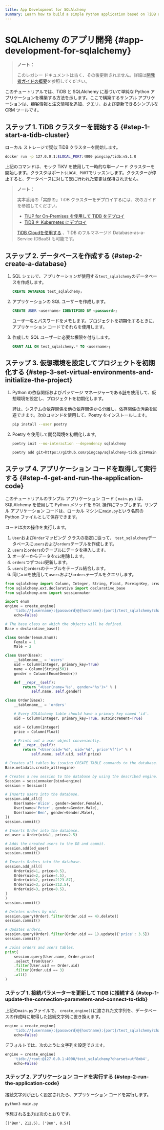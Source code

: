 ```yaml
---
title: App Development for SQLAlchemy
summary: Learn how to build a simple Python application based on TiDB and SQLAlchemy.
---
```


# SQLAlchemy のアプリ開発 {#app-development-for-sqlalchemy}

> **ノート：**
>
> このレガシー ドキュメントは古く、その後更新されません。詳細は[開発者ガイドの概要](/develop/dev-guide-overview.md)を参照してください。

このチュートリアルでは、TiDB と SQLAlchemy に基づいて単純な Python アプリケーションを構築する方法を示します。ここで構築するサンプル アプリケーションは、顧客情報と注文情報を追加、クエリ、および更新できるシンプルな CRM ツールです。

## ステップ 1. TiDB クラスターを開始する {#step-1-start-a-tidb-cluster}

ローカル ストレージで疑似 TiDB クラスターを開始します。

```bash
docker run -p 127.0.0.1:$LOCAL_PORT:4000 pingcap/tidb:v5.1.0
```

上記のコマンドは、モック TiKV を使用して一時的な単一ノード クラスターを開始します。クラスタはポート`$LOCAL_PORT`でリッスンします。クラスターが停止すると、データベースに対して既に行われた変更は保持されません。

> **ノート：**
>
> 実本番用の「実際の」TiDB クラスターをデプロイするには、次のガイドを参照してください。
>
> -   [TiUP for On-Premises を使用して TiDB をデプロイ](https://docs.pingcap.com/tidb/v5.1/production-deployment-using-tiup)
> -   [TiDB を Kubernetes にデプロイ](https://docs.pingcap.com/tidb-in-kubernetes/stable)
>
> [TiDB Cloudを使用する](https://pingcap.com/products/tidbcloud/) 、TiDB のフルマネージド Database-as-a-Service (DBaaS) も可能です。

## ステップ 2. データベースを作成する {#step-2-create-a-database}

1.  SQL シェルで、アプリケーションが使用する`test_sqlalchemy`のデータベースを作成します。

    
    ```sql
    CREATE DATABASE test_sqlalchemy;
    ```

2.  アプリケーションの SQL ユーザーを作成します。

    
    ```sql
    CREATE USER <username> IDENTIFIED BY <password>;
    ```

    ユーザー名とパスワードをメモします。プロジェクトを初期化するときに、アプリケーション コードでそれらを使用します。

3.  作成した SQL ユーザーに必要な権限を付与します。

    
    ```sql
    GRANT ALL ON test_sqlalchemy.* TO <username>;
    ```

## ステップ 3. 仮想環境を設定してプロジェクトを初期化する {#step-3-set-virtual-environments-and-initialize-the-project}

1.  Python の依存関係およびパッケージ マネージャーである[詩](https://python-poetry.org/docs/)を使用して、仮想環境を設定し、プロジェクトを初期化します。

    詩は、システムの依存関係を他の依存関係から分離し、依存関係の汚染を回避できます。次のコマンドを使用して、Poetry をインストールします。

    
    ```bash
    pip install --user poetry
    ```

2.  Poetry を使用して開発環境を初期化します。

    
    ```bash
    poetry init --no-interaction --dependency sqlalchemy

    poetry add git+https://github.com/pingcap/sqlalchemy-tidb.git#main
    ```

## ステップ 4. アプリケーション コードを取得して実行する {#step-4-get-and-run-the-application-code}

このチュートリアルのサンプル アプリケーション コード ( `main.py` ) は、SQLAlchemy を使用して Python メソッドを SQL 操作にマップします。サンプル アプリケーション コードは、ローカル マシンに`main.py`という名前の Python ファイルとして保存できます。

コードは次の操作を実行します。

1.  `User`および`Order`マッピング クラスの指定に従って、 `test_sqlalchemy`データベースに`users`および`orders`テーブルを作成します。
2.  `users`と`orders`のテーブルにデータを挿入します。
3.  オーダーからデータを`oid`削除します。
4.  `orders`つずつ`oid`更新します。
5.  `users`と`orders`のテーブルをテーブル結合します。
6.  同じ`uid`を使用して`users`および`orders`テーブルをクエリします。

```python
from sqlalchemy import Column, Integer, String, Float, ForeignKey, create_engine, Enum
from sqlalchemy.ext.declarative import declarative_base
from sqlalchemy.orm import sessionmaker

import enum
engine = create_engine(
    'tidb://{username}:{password}@{hostname}:{port}/test_sqlalchemy?charset=utf8mb4',
    echo=False)

# The base class on which the objects will be defined.
Base = declarative_base()

class Gender(enum.Enum):
    Female = 1
    Male = 2

class User(Base):
    __tablename__ = 'users'
    uid = Column(Integer, primary_key=True)
    name = Column(String(50))
    gender = Column(Enum(Gender))

    def __repr__(self):
        return "<User(name='%s', gender='%s')>" % (
            self.name, self.gender)

class Order(Base):
    __tablename__ = 'orders'

    # Every SQLAlchemy table should have a primary key named 'id'.
    oid = Column(Integer, primary_key=True, autoincrement=True)

    uid = Column(Integer)
    price = Column(Float)

    # Prints out a user object conveniently.
    def __repr__(self):
        return "<User(oid='%d', uid='%d', price'%f')>" % (
            self.name, self.uid, self.price)

# Creates all tables by issuing CREATE TABLE commands to the database.
Base.metadata.create_all(engine)

# Creates a new session to the database by using the described engine.
Session = sessionmaker(bind=engine)
session = Session()

# Inserts users into the database.
session.add_all([
    User(name='Alice', gender=Gender.Female),
    User(name='Peter', gender=Gender.Male),
    User(name='Ben', gender=Gender.Male),
])
session.commit()

# Inserts Order into the database.
ed_user = Order(uid=1, price=2.5)

# Adds the created users to the DB and commit.
session.add(ed_user)
session.commit()

# Inserts Orders into the database.
session.add_all([
    Order(uid=1, price=0.5),
    Order(uid=2, price=4.5),
    Order(uid=2, price=2123.87),
    Order(uid=3, price=212.5),
    Order(uid=3, price=8.5),
]
)
session.commit()

# Deletes orders by oid.
session.query(Order).filter(Order.oid == 4).delete()
session.commit()

# Updates orders.
session.query(Order).filter(Order.oid == 1).update({'price': 3.5})
session.commit()

# Joins orders and users tables.
print(
    session.query(User.name, Order.price)
    .select_from(User)
    .filter(User.uid == Order.uid)
    .filter(Order.uid == 3)
    .all()
)
```

### ステップ 1. 接続パラメーターを更新して TiDB に接続する {#step-1-update-the-connection-parameters-and-connect-to-tidb}

上記の`main.py`ファイルで、 `create_engine()`に渡された文字列を、データベースの作成時に取得した接続文字列に置き換えます。

```python
engine = create_engine(
    'tidb://{username}:{password}@{hostname}:{port}/test_sqlalchemy?charset=utf8mb4',
    echo=False)
```

デフォルトでは、次のように文字列を設定できます。

```python
engine = create_engine(
    'tidb://root:@127.0.0.1:4000/test_sqlalchemy?charset=utf8mb4',
    echo=False)
```

### ステップ 2. アプリケーション コードを実行する {#step-2-run-the-application-code}

接続文字列が正しく設定されたら、アプリケーション コードを実行します。

```bash
python3 main.py
```

予想される出力は次のとおりです。

```
[('Ben', 212.5), ('Ben', 8.5)]
```
